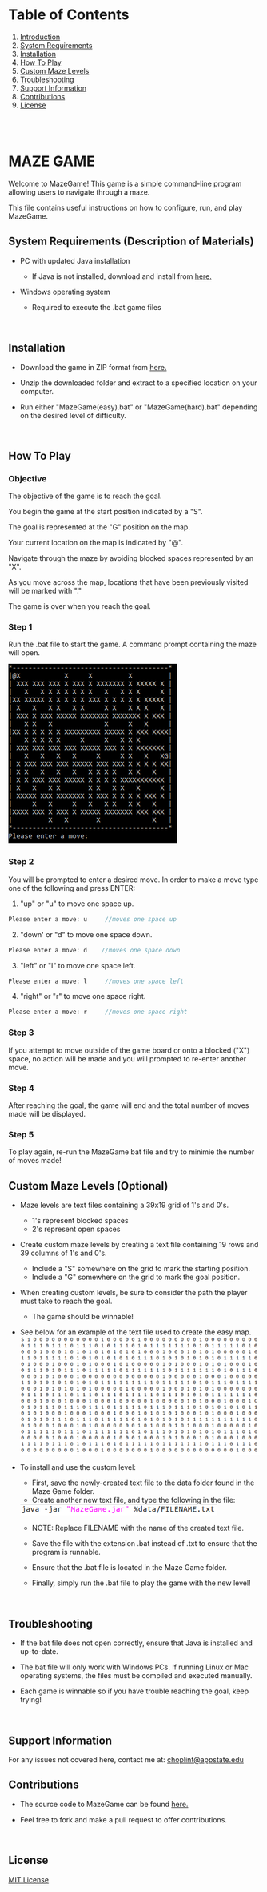 # Table of Contents
1. [Introduction](#introduction)
2. [System Requirements](#sr)
3. [Installation](#install)  
4. [How To Play](#htp)
5. [Custom Maze Levels](#cml)
6. [Troubleshooting](#ts)
7. [Support Information](#supp)
8. [Contributions](#ts)
9. [License](#li)
<br>
<br> 


# MAZE GAME <a name="introduction"></a> 

Welcome to MazeGame! This game is a simple command-line program allowing users to navigate through a maze. 

This file contains useful instructions on how to configure, run, and play MazeGame. 
<br>
## System Requirements (Description of Materials) <a name="sr"></a> 
* PC with updated Java installation

   * If Java is not installed, download and install from <a href="https://www.java.com/en/download">here.</a>
   
* Windows operating system
    
    * Required to execute the .bat game files
<br>

## Installation <a name="install"></a> 
* Download the game in ZIP format from <a href="https://github.com/troychoplin/Maze-Game/archive/master.zip">here.</a>

* Unzip the downloaded folder and extract to a specified location on your computer.

* Run either "MazeGame(easy).bat" or "MazeGame(hard).bat" depending on the desired level of difficulty.
<br>

## How To Play <a name="htp"></a> 

### Objective
The objective of the game is to reach the goal.

You begin the game at the start position indicated by a "S". 

The goal is represented at the "G" position on the map. 

Your current location on the map is indicated by "@". 

Navigate through the maze by avoiding blocked spaces represented by an "X".

As you move across the map, locations that have been previously visited will be marked with "." 

The game is over when you reach the goal. 

### Step 1
Run the .bat file to start the game. A command prompt containing the maze will open. 


<img src="https://github.com/troychoplin/Maze-Game/blob/master/easymap.PNG?raw=true" alt="Maze Game Map">

### Step 2
You will be prompted to enter a desired move. In order to make a move type one of the following and press ENTER:
 1. "up" or "u" to move one space up.
 ```java
Please enter a move: u     //moves one space up
```
 2. "down' or "d" to move one space down.
 ```java
Please enter a move: d    //moves one space down
```
 3. "left" or "l" to move one space left.
 ```java
Please enter a move: l     //moves one space left
```
 4. "right" or "r" to move one space right.
  ```java
Please enter a move: r     //moves one space right
```

### Step 3
If you attempt to move outside of the game board or onto a blocked ("X") space, no action will be made and you will prompted to re-enter another move. 

### Step 4
After reaching the goal, the game will end and the total number of moves made will be displayed. 

### Step 5 
To play again, re-run the MazeGame bat file and try to minimie the number of moves made!

## Custom Maze Levels (Optional) <a name="cml"></a> 
- Maze levels are text files containing a 39x19 grid of 1's and 0's. 
   * 1's represent blocked spaces
   * 2's represent open spaces
- Create custom maze levels by creating a text file containing 19 rows and 39 columns of 1's and 0's.
   * Include a "S" somewhere on the grid to mark the starting position.
   * Include a "G" somewhere on the grid to mark the goal position. 
- When creating custom levels, be sure to consider the path the player must take to reach the goal. 
   * The game should be winnable!
   
- See below for an example of the text file used to create the easy map.
   <img src="https://github.com/troychoplin/Maze-Game/blob/master/Maze%20Game%20Level%20File.png?raw=true" alt="Maze Game Text File">
   
- To install and use the custom level: 
   * First, save the newly-created text file to the data folder found in the Maze Game folder.
   * Create another new text file, and type the following in the file: 
        
   <img src="https://github.com/troychoplin/Maze-Game/blob/master/Custom%20level%20bat%20file.png?raw=true" alt="Maze Game Custom BatFile">
   
   * NOTE: Replace FILENAME with the name of the created text file.
   
   * Save the file with the extension .bat instead of .txt to ensure that the program is runnable.
   * Ensure that the .bat file is located in the Maze Game folder.
   * Finally, simply run the .bat file to play the game with the new level!
<br>
   
## Troubleshooting <a name="ts"></a> 
* If the bat file does not open correctly, ensure that Java is installed and up-to-date.

* The bat file will only work with Windows PCs. If running Linux or Mac operating systems, the files must be compiled and executed manually. 

* Each game is winnable so if you have trouble reaching the goal, keep trying!
<br>

## Support Information <a name="supp"></a> 
For any issues not covered here, contact me at:
choplint@appstate.edu 
<br>

## Contributions <a name="cs"></a> 
* The source code to MazeGame can be found <a href="https://github.com/troychoplin/Maze-Game">here.</a>

* Feel free to fork and make a pull request to offer contributions.
<br>

## License <a name="li"></a>
</a>[MIT License](https://choosealicense.com/licenses/mit/)


